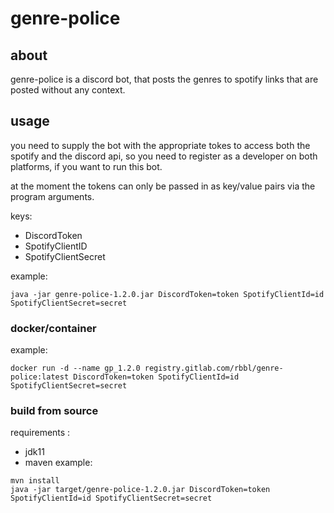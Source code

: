 # genre-police

## about

genre-police is a discord bot, that posts the genres to spotify links that are posted without any context.

## usage

you need to supply the bot with the appropriate tokes to access both the spotify and the discord api, so you need to
register as a developer on both platforms, if you want to run this bot.

at the moment the tokens can only be passed in as key/value pairs via the program arguments.

keys:

- DiscordToken
- SpotifyClientID
- SpotifyClientSecret

example:

```shell
java -jar genre-police-1.2.0.jar DiscordToken=token SpotifyClientId=id SpotifyClientSecret=secret
``` 

### docker/container

example:
```shell
docker run -d --name gp_1.2.0 registry.gitlab.com/rbbl/genre-police:latest DiscordToken=token SpotifyClientId=id SpotifyClientSecret=secret
```

### build from source

requirements :

- jdk11
- maven example:

```shell
mvn install
java -jar target/genre-police-1.2.0.jar DiscordToken=token SpotifyClientId=id SpotifyClientSecret=secret
```